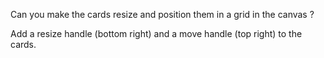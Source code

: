 Can you make the cards resize and position them in a grid in the canvas ?

Add a resize handle (bottom right) and a move handle (top right) to the cards.